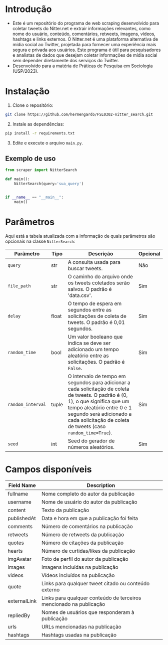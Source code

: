 # **Introdução**
- Este é um repositório do programa de web scraping desenvolvido para coletar tweets do Nitter.net e extrair informações relevantes, como nome do usuário, conteúdo, comentários, retweets, imagens, vídeos, hashtags e links externos. O Nitter.net é uma plataforma alternativa de mídia social ao Twitter, projetada para fornecer uma experiência mais segura e privada aos usuários. Este programa é útil para pesquisadores e analistas de dados que desejam coletar informações de mídia social sem depender diretamente dos serviços do Twitter.
- Desenvolvido para a matéria de Práticas de Pesquisa em Sociologia (USP/2023).

# **Instalação**
1. Clone o repositório:
```sh
git clone https://github.com/hermengardo/FSL0302-nitter_search.git
```

2. Instale as dependências:
```sh
pip install -r requirements.txt
```

3. Edite e execute o arquivo `main.py`.

## Exemplo de uso

```python
from scraper import NitterSearch

def main():
    NitterSearch(query='sua_query')


if __name__ == "__main__":
    main()
```

# **Parâmetros**
Aqui está a tabela atualizada com a informação de quais parâmetros são opcionais na classe `NitterSearch`:

| Parâmetro | Tipo | Descrição | Opcional |
| --- | --- | --- | --- |
| `query` | str | A consulta usada para buscar tweets. | Não |
| `file_path` | str | O caminho do arquivo onde os tweets coletados serão salvos. O padrão é 'data.csv'. | Sim |
| `delay` | float | O tempo de espera em segundos entre as solicitações de coleta de tweets. O padrão é 0,01 segundos. | Sim |
| `random_time` | bool | Um valor booleano que indica se deve ser adicionado um tempo aleatório entre as solicitações. O padrão é `False`. | Sim |
| `random_interval` | tuple | O intervalo de tempo em segundos para adicionar a cada solicitação de coleta de tweets. O padrão é (0, 1), o que significa que um tempo aleatório entre 0 e 1 segundo será adicionado a cada solicitação de coleta de tweets (caso `random_time=True`). | Sim |
| `seed` | int | Seed do gerador de números aleatórios. | Sim |

# **Campos disponíveis**

| Field Name         | Description                                                           |
|--------------------|-----------------------------------------------------------------------|
| fullname           | Nome completo do autor da publicação                                   |
| username           | Nome de usuário do autor da publicação                                 |
| content            | Texto da publicação                                                   |
| publishedAt | Data e hora em que a publicação foi feita                              |
| comments         | Número de comentários na publicação                                    |
| retweets         | Número de retweets da publicação                                       |
| quotes           | Número de citações da publicação                                       |
| hearts           | Número de curtidas/likes da publicação                                 |
| imgAvatar         | Foto de perfil do autor da publicação                                  |
| images             | Imagens incluídas na publicação                                         |
| videos             | Vídeos incluídos na publicação                                         |
| quote              | Links para qualquer tweet citado ou conteúdo externo                   |
| externalLink        | Links para qualquer conteúdo de terceiros mencionado na publicação     |
| repliedBy         | Nomes de usuários que responderam à publicação                          |
| urls               | URLs mencionadas na publicação                                          |
| hashtags           | Hashtags usadas na publicação                                          |
